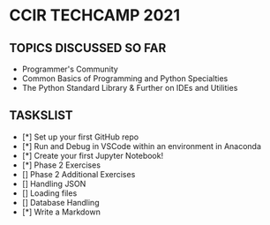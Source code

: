 # CCIR TECHCAMP 2021

## TOPICS DISCUSSED SO FAR
- Programmer's Community
- Common Basics of Programming and Python Specialties
- The Python Standard Library & Further on IDEs and Utilities

## TASKSLIST

- [*] Set up your first GitHub repo
- [*] Run and Debug in VSCode within an environment in Anaconda
- [*] Create your first Jupyter Notebook!
- [*] Phase 2 Exercises
- [] Phase 2 Additional Exercises
- [] Handling JSON
- [] Loading files
- [] Database Handling
- [*] Write a Markdown
 

